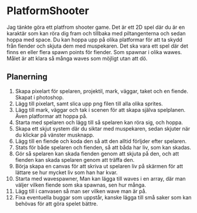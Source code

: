# PlatformShooter
Jag tänkte göra ett platfrom shooter game. Det är ett 2D spel där du är en karaktär som kan röra dig fram och tillbaka med piltangenterna och sedan hoppa med space. Du kan hoppa upp på olika platformar för att ta skydd från fiender och skjuta dem med muspekaren. Det ska vara ett spel där det finns en  eller flera spawn points för fiender. Som spawnar i olika wawes. Målet är att klara så många waves som möjligt utan att dö.

## Planerning
01. Skapa pixelart för spelaren, projektil, mark, väggar, taket och en fiende. Skapat i photoshop.
02. Lägg till pixelart, samt slica upp png filen till alla olika sprites.
03. Lägg till mark, väggar och tak i scenen för att skapa själva spelplanen. Även platformar att hoppa på.
04. Starta med spelaren och lägg till så spelaren kan röra sig, och hoppa.
05. Skapa ett skjut system där du siktar med muspekaren, sedan skjuter när du klickar på vänster musknapp.
06. Lägg till en fiende och koda den så att den alltid förljder efter spelaren.
07. Stats för både spelaren och fienden, så att båda har liv, som kan skadas.
08. Gör så spelaren kan skada fienden genom att skjuta på den, och att fienden kan skada spelaren genom att träffa den.
09. Börja skapa en canvas för att skriva ut spelaren liv på skärmen för att lättare se hur mycket liv som han har kvar.
10. Starta med wavespawner, Man kan lägga till waves i en array, där man väljer vilken  fiende som ska spawnas, sen hur många.
11. Lägg till i canvasen så man ser vilken wave man är på.
12. Fixa eventuella buggar som uppstår, kanske lägga till små saker som kan behövas för att göra spelet bättre.
